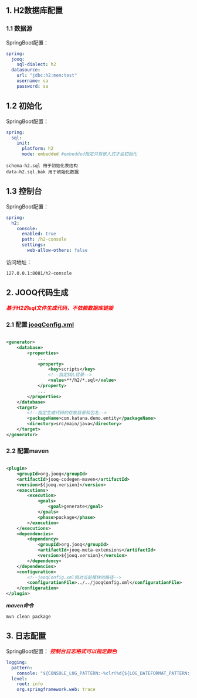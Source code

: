 ## 1. H2数据库配置

### 1.1 数据源

SpringBoot配置：

```yaml
spring:
  jooq:
    sql-dialect: h2
  datasource:
    url: "jdbc:h2:mem:test"
    username: sa
    password: sa
```

## 1.2 初始化

SpringBoot配置：

```yaml
spring:
  sql:
    init:
      platform: h2
      mode: embedded #embedded指定只有嵌入式才会初始化
```

```
schema-h2.sql 用于初始化表结构
data-h2.sql.bak 用于初始化数据
```

## 1.3 控制台

SpringBoot配置：

```yaml
spring:
  h2:
    console:
      enabled: true
      path: /h2-console
      settings:
        web-allow-others: false
```

访问地址：

```
127.0.0.1:8081/h2-console
```

## 2. JOOQ代码生成

<font color=red>***基于H2的sql文件生成代码，不依赖数据库链接***</font>

### 2.1 配置 [jooqConfig.xml](../jooqConfig.xml)

```xml

<generator>
    <database>
        <properties>
            ...
            <property>
                <key>scripts</key>
                <!--指定SQL目录-->
                <value>**/h2/*.sql</value>
            </property>
            ...
        </properties>
    </database>
    <target>
        <!--指定生成代码的存放目录和包名-->
        <packageName>com.katana.demo.entity</packageName>
        <directory>src/main/java</directory>
    </target>
</generator>
```

### 2.2 配置maven

```xml

<plugin>
    <groupId>org.jooq</groupId>
    <artifactId>jooq-codegen-maven</artifactId>
    <version>${jooq.version}</version>
    <executions>
        <execution>
            <goals>
                <goal>generate</goal>
            </goals>
            <phase>package</phase>
        </execution>
    </executions>
    <dependencies>
        <dependency>
            <groupId>org.jooq</groupId>
            <artifactId>jooq-meta-extensions</artifactId>
            <version>${jooq.version}</version>
        </dependency>
    </dependencies>
    <configuration>
        <!--jooqConfig.xml相对当前模块的路径-->
        <configurationFile>../../jooqConfig.xml</configurationFile>
    </configuration>
</plugin>
```

***maven命令***

```shell
mvn clean package
```

## 3. 日志配置

SpringBoot配置：
<font color=red>***控制台日志格式可以指定颜色***</font>

```yaml
logging:
  pattern:
    console: "${CONSOLE_LOG_PATTERN:-%clr(%d{${LOG_DATEFORMAT_PATTERN:-yyyy-MM-dd HH:mm:ss.SSS}}){faint} %clr(${LOG_LEVEL_PATTERN:-%5p}) %clr(${PID:- }){magenta} %clr(---){faint} %clr([%15.15t]){faint} %clr(%-40.40logger{39}@%line){cyan} %clr(:) %m%n${LOG_EXCEPTION_CONVERSION_WORD:-%wEx}}"
  level:
    root: info
    org.springframework.web: trace
```

